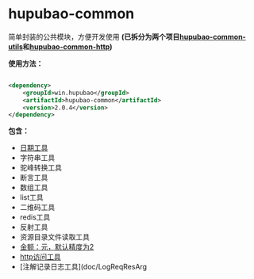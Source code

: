 # hupubao-common

简单封装的公共模块，方便开发使用 **(已拆分为两个项目[hupubao-common-utils](https://github.com/ysdxz207/hupubao-common-utils)和[hupubao-common-http](https://github.com/ysdxz207/hupubao-common-http))**

**使用方法：**

```xml

<dependency>
    <groupId>win.hupubao</groupId>
    <artifactId>hupubao-common</artifactId>
    <version>2.0.4</version>
</dependency>
```

**包含：**

- [日期工具](./doc/DateUtils.md)
- 字符串工具
- 驼峰转换工具
- 断言工具
- 数组工具
- list工具
- 二维码工具
- redis工具
- 反射工具
- 资源目录文件读取工具
- [金额：元，默认精度为2](./doc/Yuan.md)
- [http访问工具](./doc/Page.md)
- [注解记录日志工具](doc/LogReqResArg
